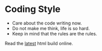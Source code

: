 # Coding Style

- Care about the code writing now.
- Do not make me think, life is so hard.
- Keep in mind that the rules are the rules.

Read the [latest](https://codingart.readthedocs.io/en/latest/) html build online.

